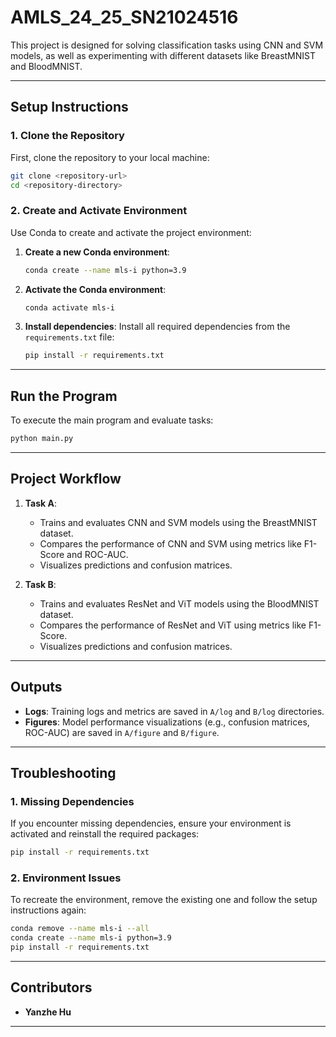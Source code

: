 # AMLS_24_25_SN21024516

This project is designed for solving classification tasks using CNN and SVM models, as well as experimenting with different datasets like BreastMNIST and BloodMNIST.

---

## **Setup Instructions**

### **1. Clone the Repository**
First, clone the repository to your local machine:
```bash
git clone <repository-url>
cd <repository-directory>
```

### **2. Create and Activate Environment**
Use Conda to create and activate the project environment:

1. **Create a new Conda environment**:
   ```bash
   conda create --name mls-i python=3.9
   ```

2. **Activate the Conda environment**:
   ```bash
   conda activate mls-i
   ```

3. **Install dependencies**:
   Install all required dependencies from the `requirements.txt` file:
   ```bash
   pip install -r requirements.txt
   ```

---

## **Run the Program**

To execute the main program and evaluate tasks:
```bash
python main.py
```

---

## **Project Workflow**

1. **Task A**:
   - Trains and evaluates CNN and SVM models using the BreastMNIST dataset.
   - Compares the performance of CNN and SVM using metrics like F1-Score and ROC-AUC.
   - Visualizes predictions and confusion matrices.

2. **Task B**:
   - Trains and evaluates ResNet and ViT models using the BloodMNIST dataset.
   - Compares the performance of ResNet and ViT using metrics like F1-Score.
   - Visualizes predictions and confusion matrices.

---

## **Outputs**

- **Logs**: Training logs and metrics are saved in `A/log` and `B/log` directories.
- **Figures**: Model performance visualizations (e.g., confusion matrices, ROC-AUC) are saved in `A/figure` and `B/figure`.

---

## **Troubleshooting**

### **1. Missing Dependencies**
If you encounter missing dependencies, ensure your environment is activated and reinstall the required packages:
```bash
pip install -r requirements.txt
```

### **2. Environment Issues**
To recreate the environment, remove the existing one and follow the setup instructions again:
```bash
conda remove --name mls-i --all
conda create --name mls-i python=3.9
pip install -r requirements.txt
```

---

## **Contributors**

- **Yanzhe Hu**

---

